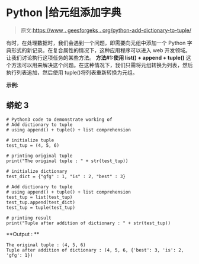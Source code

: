 # Python |给元组添加字典

> 原文:[https://www . geesforgeks . org/python-add-dictionary-to-tuple/](https://www.geeksforgeeks.org/python-add-dictionary-to-tuple/)

有时，在处理数据时，我们会遇到一个问题，即需要向元组中添加一个 Python 字典形式的新记录。在复合属性的情况下，这种应用程序可以进入 web 开发领域。让我们讨论执行这项任务的某些方法。
**方法#1:使用 list() + append + tuple()**
这个方法可以用来解决这个问题。在这种情况下，我们只需将元组转换为列表，然后执行列表追加，然后使用 tuple()将列表重新转换为元组。

**示例:**

## 蟒蛇 3

```
# Python3 code to demonstrate working of
# Add dictionary to tuple
# using append() + tuple() + list comprehension

# initialize tuple
test_tup = (4, 5, 6)

# printing original tuple
print("The original tuple : " + str(test_tup))

# initialize dictionary
test_dict = {"gfg" : 1, "is" : 2, "best" : 3}

# Add dictionary to tuple
# using append() + tuple() + list comprehension
test_tup = list(test_tup)
test_tup.append(test_dict)
test_tup = tuple(test_tup)

# printing result
print("Tuple after addition of dictionary : " + str(test_tup))
```

**Output : **

```
The original tuple : (4, 5, 6)
Tuple after addition of dictionary : (4, 5, 6, {'best': 3, 'is': 2, 'gfg': 1})
```